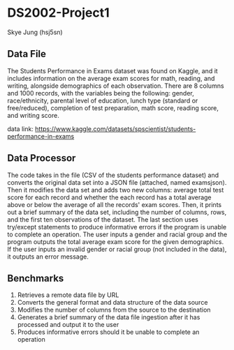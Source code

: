 # DS2002-Project1

Skye Jung (hsj5sn)

## Data File

The Students Performance in Exams dataset was found on Kaggle, and it includes information on the average exam scores for math, reading, and writing, alongside demographics of each observation. There are 8 columns and 1000 records, with the variables being the following: gender, race/ethnicity, parental level of education, lunch type (standard or free/reduced), completion of test preparation, math score, reading score, and writing score.

data link: https://www.kaggle.com/datasets/spscientist/students-performance-in-exams

## Data Processor

The code takes in the file (CSV of the students performance dataset) and converts the original data set into a JSON file (attached, named examsjson). Then it modifies the data set and adds two new columns: average total test score for each record and whether the each record has a total average above or below the average of all the records' exam scores. Then, it prints out a brief summary of the data set, including the number of columns, rows, and the first ten observations of the dataset. The last section uses try/except statements to produce informative errors if the program is unable to complete an operation. The user inputs a gender and racial group and the program outputs the total average exam score for the given demographics. If the user inputs an invalid gender or racial group (not included in the data), it outputs an error message.

## Benchmarks 

1. Retrieves a remote data file by URL
2. Converts the general format and data structure of the data source
3. Modifies the number of columns from the source to the destination
4. Generates a brief summary of the data file ingestion after it has processed and output it to the user
5. Produces informative errors should it be unable to complete an operation
